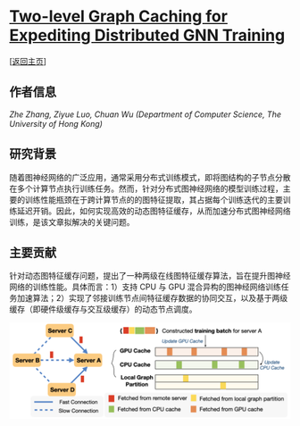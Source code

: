 # [Two-level Graph Caching for Expediting Distributed GNN Training](https://doi.org/10.1109/INFOCOM53939.2023.10228911)

\[[返回主页](../../README.md#2023)\]

## 作者信息
*Zhe Zhang, Ziyue Luo, Chuan Wu (Department of Computer Science, The University of Hong Kong)*

## 研究背景
随着图神经网络的广泛应用，通常采用分布式训练模式，即将图结构的子节点分散在多个计算节点执行训练任务。然而，针对分布式图神经网络的模型训练过程，主要的训练性能瓶颈在于跨计算节点的的图特征提取，其占据每个训练迭代的主要训练延迟开销。因此，如何实现高效的动态图特征缓存，从而加速分布式图神经网络训练，是该文章拟解决的关键问题。

## 主要贡献
针对动态图特征缓存问题，提出了一种两级在线图特征缓存算法，旨在提升图神经网络的训练性能。具体而言：1）支持 CPU 与 GPU 混合异构的图神经网络训练任务加速算法；2）实现了邻接训练节点间特征缓存数据的协同交互，以及基于两级缓存（即硬件级缓存与交互级缓存）的动态节点调度。

![](../..//figs/infocom23-twolevel.png)